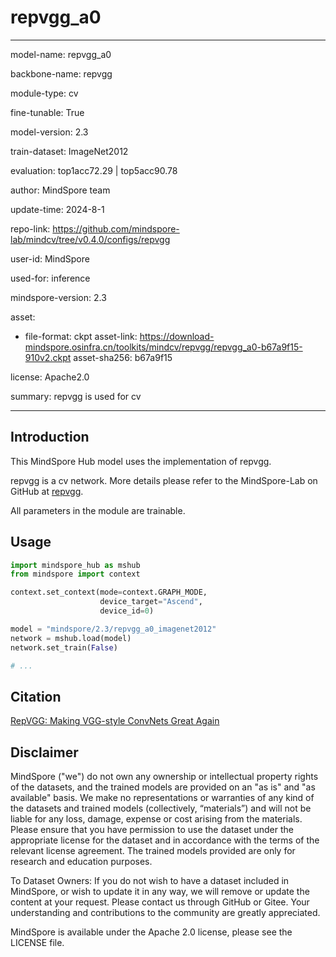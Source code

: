 # repvgg_a0

---

model-name: repvgg_a0

backbone-name: repvgg

module-type: cv

fine-tunable: True

model-version: 2.3

train-dataset: ImageNet2012

evaluation: top1acc72.29 | top5acc90.78

author: MindSpore team

update-time: 2024-8-1

repo-link: <https://github.com/mindspore-lab/mindcv/tree/v0.4.0/configs/repvgg>

user-id: MindSpore

used-for: inference

mindspore-version: 2.3

asset:

-
    file-format: ckpt
    asset-link: <https://download-mindspore.osinfra.cn/toolkits/mindcv/repvgg/repvgg_a0-b67a9f15-910v2.ckpt>
    asset-sha256: b67a9f15

license: Apache2.0

summary: repvgg is used for cv

---

## Introduction

This MindSpore Hub model uses the implementation of repvgg.

repvgg is a cv network. More details please refer to the MindSpore-Lab on GitHub at [repvgg](https://github.com/mindspore-lab/mindcv/blob/v0.4.0/configs/repvgg/README.md).

All parameters in the module are trainable.

## Usage

```python
import mindspore_hub as mshub
from mindspore import context

context.set_context(mode=context.GRAPH_MODE,
                    device_target="Ascend",
                    device_id=0)

model = "mindspore/2.3/repvgg_a0_imagenet2012"
network = mshub.load(model)
network.set_train(False)

# ...
```

## Citation

[RepVGG: Making VGG-style ConvNets Great Again](https://arxiv.org/pdf/2101.03697.pdf)

## Disclaimer

MindSpore ("we") do not own any ownership or intellectual property rights of the datasets, and the trained models are provided on an "as is" and "as available" basis. We make no representations or warranties of any kind of the datasets and trained models (collectively, “materials”) and will not be liable for any loss, damage, expense or cost arising from the materials. Please ensure that you have permission to use the dataset under the appropriate license for the dataset and in accordance with the terms of the relevant license agreement. The trained models provided are only for research and education purposes.

To Dataset Owners: If you do not wish to have a dataset included in MindSpore, or wish to update it in any way, we will remove or update the content at your request. Please contact us through GitHub or Gitee. Your understanding and contributions to the community are greatly appreciated.

MindSpore is available under the Apache 2.0 license, please see the LICENSE file.
